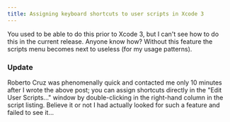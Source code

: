 ```yaml
---
title: Assigning keyboard shortcuts to user scripts in Xcode 3
---
```


You used to be able to do this prior to Xcode 3, but I can't see how to do this in the current release. Anyone know how? Without this feature the scripts menu becomes next to useless (for my usage patterns).


### Update

Roberto Cruz was phenomenally quick and contacted me only 10 minutes after I wrote the above post; you can assign shortcuts directly in the "Edit User Scripts..." window by double-clicking in the right-hand column in the script listing. Believe it or not I had actually looked for such a feature and failed to see it...
